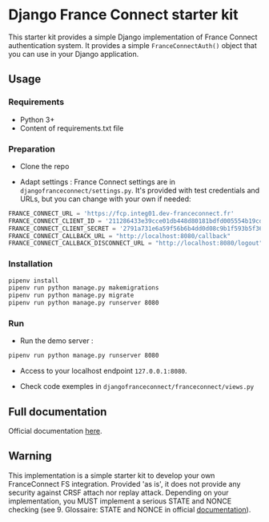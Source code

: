 # Django France Connect starter kit

This starter kit provides a simple Django implementation of France Connect authentication system.
It provides a simple `FranceConnectAuth()` object that you can use in your Django application.

## Usage

### Requirements

- Python 3+
- Content of requirements.txt file

### Preparation

- Clone the repo

- Adapt settings :
France Connect settings are in `djangofranceconnect/settings.py`. It's provided with test credentials and URLs, but you can change with your own if needed:

```python
FRANCE_CONNECT_URL = 'https://fcp.integ01.dev-franceconnect.fr'
FRANCE_CONNECT_CLIENT_ID = '211286433e39cce01db448d80181bdfd005554b19cd51b3fe7943f6b3b86ab6e'
FRANCE_CONNECT_CLIENT_SECRET = '2791a731e6a59f56b6b4dd0d08c9b1f593b5f3658b9fd731cb24248e2669af4b'
FRANCE_CONNECT_CALLBACK_URL = "http://localhost:8080/callback"
FRANCE_CONNECT_CALLBACK_DISCONNECT_URL = "http://localhost:8080/logout"
```

### Installation

```bash
pipenv install
pipenv run python manage.py makemigrations
pipenv run python manage.py migrate
pipenv run python manage.py runserver 8080
```

### Run

- Run the demo server :

```bash
pipenv run python manage.py runserver 8080
```

- Access to your localhost endpoint `127.0.0.1:8080`.

- Check code exemples in `djangofranceconnect/franceconnect/views.py`

## Full documentation

Official documentation [here](https://partenaires.franceconnect.gouv.fr/fcp/fournisseur-service).

## Warning

This implementation is a simple starter kit to develop your own FranceConnect FS integration.
Provided 'as is', it does not provide any security against CRSF attach nor replay attack. Depending on your implementation, you MUST implement a serious STATE and NONCE checking (see 9. Glossaire: STATE and NONCE in official [documentation](https://partenaires.franceconnect.gouv.fr/fcp/fournisseur-service)).

